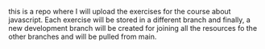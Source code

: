 this is a repo where I will upload the exercises for the course about javascript. Each exercise will be stored in a different branch and finally, a new development branch will be created for joining all the resources fo the other branches and will be pulled from main.
